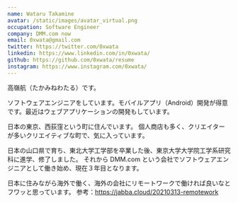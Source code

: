 ```yaml
---
name: Wataru Takamine
avatar: /static/images/avatar_virtual.png
occupation: Software Engineer
company: DMM.com now
email: 0xwata@gmail.com
twitter: https://twitter.com/0xwata
linkedin: https://www.linkedin.com/in/0xwata/
github: https://github.com/0xwata/resume
instagram: https://www.instagram.com/0xwata/
---
```


高嶺航（たかみねわたる）です。

ソフトウェアエンジニアをしています。モバイルアプリ（Android）開発が得意です。最近はウェブアプリケーションの開発もしています。

日本の東京、西荻窪という町に住んでいます。
個人商店も多く、クリエイターが多いクリエイティブな町で、気に入っています。

日本の山口県で育ち、東北大学工学部を卒業した後、東京大学大学院工学系研究科に進学、修了しました。
それから DMM.com という会社でソフトウェアエンジニアとして働き始め、現在３年目となります。

日本に住みながら海外で働く、海外の会社にリモートワークで働ければ良いなとフワッと思っています。
参考：https://jabba.cloud/20210313-remotework
